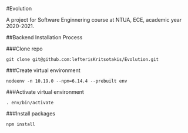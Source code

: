 #Evolution

A project for Software Enginnering course at NTUA, ECE, academic year 2020-2021.

##Backend Installation Process

###Clone repo

```git clone git@github.com:lefterisKritsotakis/Evolution.git```

###Create virtual environment

```nodeenv -n 10.19.0 --npm=6.14.4 --prebuilt env```

###Activate virtual environment

```. env/bin/activate```

###Install packages

```npm install```